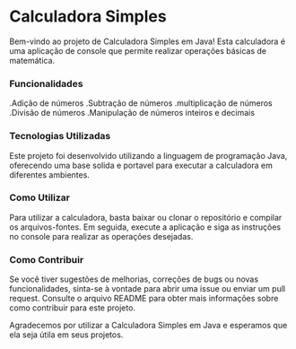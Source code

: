 # Calculadora Simples

Bem-vindo ao projeto de Calculadora Simples em Java! Esta calculadora é uma aplicação de console que permite realizar operações básicas de matemática.

### Funcionalidades

.Adição de números
.Subtração de números
.multiplicação de números
.Divisão de números
.Manipulação de números inteiros e decimais

### Tecnologias Utilizadas

Este projeto foi desenvolvido utilizando a linguagem de programação Java, oferecendo uma base solida e portavel para executar a calculadora em diferentes ambientes.

### Como Utilizar

Para utilizar a calculadora, basta baixar ou clonar o repositório e compilar os arquivos-fontes. Em seguida, execute a aplicação e siga as instruções no console para realizar as operações desejadas.

### Como Contribuir

Se você tiver sugestões de melhorias, correções de bugs ou novas funcionalidades, sinta-se à vontade para abrir uma issue ou enviar um pull request. Consulte o arquivo README para obter mais informações sobre como contribuir para este projeto.


Agradecemos por utilizar a Calculadora Simples em Java e esperamos que ela seja útila em seus projetos.